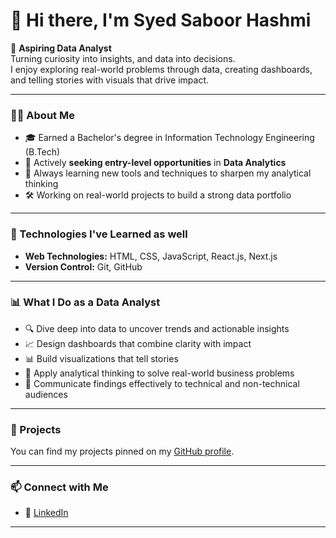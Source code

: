 # 👋 Hi there, I'm Syed Saboor Hashmi

🎯 **Aspiring Data Analyst**  
Turning curiosity into insights, and data into decisions.  
I enjoy exploring real-world problems through data, creating dashboards, and telling stories with visuals that drive impact.

---

### 🧑‍🎓 About Me

- 🎓 Earned a Bachelor's degree in Information Technology Engineering (B.Tech) 
- 💼 Actively **seeking entry-level opportunities** in **Data Analytics**  
- 🌱 Always learning new tools and techniques to sharpen my analytical thinking  
- 🛠️ Working on real-world projects to build a strong data portfolio
---

### 🚀 Technologies I've Learned as well

- **Web Technologies:** HTML, CSS, JavaScript, React.js, Next.js
- **Version Control:** Git, GitHub
    
---

### 📊 What I Do as a Data Analyst

- 🔍 Dive deep into data to uncover trends and actionable insights  
- 📈 Design dashboards that combine clarity with impact  
- 📊 Build visualizations that tell stories  
- 🧠 Apply analytical thinking to solve real-world business problems  
- 🤝 Communicate findings effectively to technical and non-technical audiences

---

### 📁 Projects

You can find my projects pinned on my [GitHub profile](https://github.com/syedsaboorhashmi).

---
### 📫 Connect with Me

- 💼 [LinkedIn](https://www.linkedin.com/in/syed-saboor-hashmi)
---

